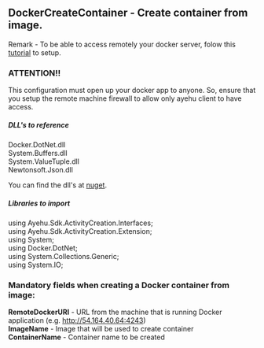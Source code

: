 ## DockerCreateContainer - Create container from image.

Remark - To be able to access remotely your docker server, folow this [tutorial](https://success.docker.com/article/how-do-i-enable-the-remote-api-for-dockerd) to setup.  
### ATTENTION!!
This configuration must open up your docker app to anyone.
So, ensure that you setup the remote machine firewall to allow only ayehu client to have access.  

##### DLL's to reference
Docker.DotNet.dll  
System.Buffers.dll  
System.ValueTuple.dll  
Newtonsoft.Json.dll  

You can find the dll's at [nuget](https://www.nuget.org/packages/Docker.DotNet/).  

##### Libraries to import
using Ayehu.Sdk.ActivityCreation.Interfaces;  
using Ayehu.Sdk.ActivityCreation.Extension;  
using System;  
using Docker.DotNet;  
using System.Collections.Generic;  
using System.IO;  

### Mandatory fields when creating a Docker container from image:
**RemoteDockerURI**		- URL from the machine that is running Docker application (e.g. http://54.164.40.64:4243)  
**ImageName**			- Image that will be used to create container  
**ContainerName**		- Container name to be created  